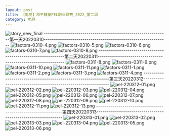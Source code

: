 ```yaml
---
layout: post
title: 【电竞】和平精英PEL职业联赛_2022_第二周
category: 电竞
---
```

![story_new_final](https://raw.githubusercontent.com/Aragronsam/blog-pic/main/story_new_final.png)
-------------------------------------------------------------第一天20220310-------------------------------------------------------------
![factors-0310-4.png](https://raw.githubusercontent.com/Aragronsam/blog-pic/main/factors-0310-4.png)
![factors-0310-5.png](https://raw.githubusercontent.com/Aragronsam/blog-pic/main/factors-0310-5.png)
![factors-0310-6.png](https://raw.githubusercontent.com/Aragronsam/blog-pic/main/factors-0310-6.png)
![factors-0310-7.png](https://raw.githubusercontent.com/Aragronsam/blog-pic/main/factors-0310-7.png)
![factors-0310-8.png](https://raw.githubusercontent.com/Aragronsam/blog-pic/main/factors-0310-8.png)
-------------------------------------------------------------第二天20220311-------------------------------------------------------------
![factors-0311-8.png](https://raw.githubusercontent.com/Aragronsam/blog-pic/main/factors-0311-8.png)
![factors-0311-9.png](https://raw.githubusercontent.com/Aragronsam/blog-pic/main/factors-0311-9.png)
![factors-0311-10.png](https://raw.githubusercontent.com/Aragronsam/blog-pic/main/factors-0311-10.png)
![factors-0311-11.png](https://raw.githubusercontent.com/Aragronsam/blog-pic/main/factors-0311-11.png)
![factors-0311-1.png](https://raw.githubusercontent.com/Aragronsam/blog-pic/main/factors-0311-1.png)
![factors-0311-2.png](https://raw.githubusercontent.com/Aragronsam/blog-pic/main/factors-0311-2.png)
![factors-0311-3.png](https://raw.githubusercontent.com/Aragronsam/blog-pic/main/factors-0311-3.png)
![factors-0311-4.png](https://raw.githubusercontent.com/Aragronsam/blog-pic/main/factors-0311-4.png)
-------------------------------------------------------------第三天20220312-------------------------------------------------------------
![pel-220312-01.png](https://raw.githubusercontent.com/Aragronsam/blog-pic/main/pel-220312-1.png)
![pel-220312-02.png](https://raw.githubusercontent.com/Aragronsam/blog-pic/main/pel-220312-2.png)
![pel-220312-03.png](https://raw.githubusercontent.com/Aragronsam/blog-pic/main/pel-220312-3.png)
![pel-220312-04.png](https://raw.githubusercontent.com/Aragronsam/blog-pic/main/pel-220312-4.png)
![pel-220312-05.png](https://raw.githubusercontent.com/Aragronsam/blog-pic/main/pel-220312-5.png)
![pel-220312-06.png](https://raw.githubusercontent.com/Aragronsam/blog-pic/main/pel-220312-6.png)
![pel-220312-07.png](https://raw.githubusercontent.com/Aragronsam/blog-pic/main/pel-220312-7.png)
![pel-220312-08.png](https://raw.githubusercontent.com/Aragronsam/blog-pic/main/pel-220312-8.png)
![pel-220312-09.png](https://raw.githubusercontent.com/Aragronsam/blog-pic/main/pel-220312-9.png)
![pel-220312-10.png](https://raw.githubusercontent.com/Aragronsam/blog-pic/main/pel-220312-10.png)
![pel-220312-11.png](https://raw.githubusercontent.com/Aragronsam/blog-pic/main/pel-220312-11.png)
![pel-220312-13.png](https://raw.githubusercontent.com/Aragronsam/blog-pic/main/pel-220312-13.png)
-------------------------------------------------------------第四天20220313-------------------------------------------------------------
![pel-220313-01.png](https://raw.githubusercontent.com/Aragronsam/blog-pic/main/pel-220313-1.png)
![pel-220313-02.png](https://raw.githubusercontent.com/Aragronsam/blog-pic/main/pel-220313-2.png)
![pel-220313-03.png](https://raw.githubusercontent.com/Aragronsam/blog-pic/main/pel-220313-3.png)
![pel-220313-04.png](https://raw.githubusercontent.com/Aragronsam/blog-pic/main/pel-220313-4.png)
![pel-220313-05.png](https://raw.githubusercontent.com/Aragronsam/blog-pic/main/pel-220313-5.png)
![pel-220313-06.png](https://raw.githubusercontent.com/Aragronsam/blog-pic/main/pel-220313-6.png)










  




